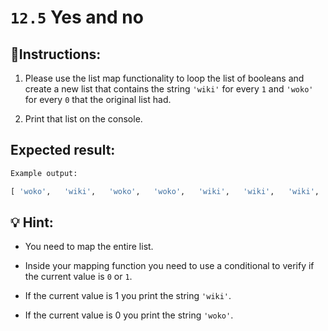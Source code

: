# `12.5` Yes and no

## 📝Instructions:

1. Please use the list map functionality to loop the list of booleans and create a new list that contains the string `'wiki'` for every `1` and `'woko'` for every `0` that the original list had.

2. Print that list on the console.

## Expected result:

```py
Example output:

[ 'woko',   'wiki',   'woko',   'woko',   'wiki',   'wiki',   'wiki',   'woko',   'woko',   'wiki',   'woko',   'wiki',   'wiki',   'woko',   'woko',   'woko',   'woko',   'woko',   'woko',   'woko',   'woko',   'wiki',   'woko',   'woko',   'woko',   'woko',   'wiki' ]
```
## 💡 Hint:

+ You need to map the entire list.

+ Inside your mapping function you need to use a conditional to verify if the current value is `0` or `1`.

+ If the current value is 1 you print the string `'wiki'`.

+ If the current value is 0 you print the string `'woko'`.
